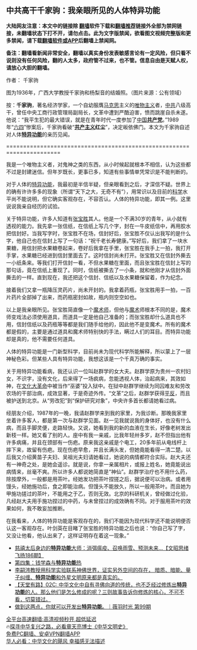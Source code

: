  <!-- 面包屑导航 --> <h2>中共高干千家驹：我亲眼所见的人体特异功能</h2> <p class="notice"><b>大陆网友注意：本文中的链接除 <a href="https://github.com/bannedbook/fanqiang" >翻墙</a>软件下载和<a href="https://github.com/killgcd/justmysocks/blob/master/README.md">翻墙推荐</a>链接外全部为禁网链接，未翻墙状态下打不开，请勿点击。此为文字版禁闻，欲看图文视频完整版和更多禁闻，请下载<a href="https://github.com/bannedbook/fanqiang">翻墙软件或APP</a>后翻墙上禁闻网。</p><p>备注：翻墙看新闻非常安全，翻墙以真实身份发表敏感言论有一定风险，但只看不说则没有任何风险，翻的人太多，政府管不过来，也不管。信息自由是天赋人权，请放心大胆的翻墙。</b></p>  <div class="entry"> <p>作者： 千家驹</p> <p id="conimg">图为1936年，广西大学教授千家驹和杨梨音的结婚照。（图片来源：公有领域）</p> <p>按：<strong>千家驹</strong>，著名经济学家，一个自幼服膺<span class='wp_keywordlink'><a href="https://www.bannedbook.org/forum2/topic105.html" title="《马克思的成魔之路》" target="_blank">马克思</a></span>主义的<a href="https://www.bannedbook.org/bnews/tag/%E5%94%AF%E7%89%A9%E4%B8%BB%E4%B9%89/" class="st_tag internal_tag" rel="tag" title="标签 唯物主义 下的日志">唯物主义</a>者，<a href="https://www.bannedbook.org/bnews/tag/%e4%b8%ad%e5%85%b1/" class="st_tag internal_tag" rel="tag" title="标签 中共 下的日志">中共</a>八级高干，曾任中央工商行政管理局副局长，文革中遭到严酷迫害，愤而跳崖自杀未遂。他说：“我平生犯的最大错误，就是在青年时代一度参加了<span class='wp_keywordlink_affiliate'><a href="https://www.bannedbook.org/" title="中国" target="_blank">中国</a></span><strong><a href="https://www.bannedbook.org/bnews/tag/%e5%85%b1%e4%ba%a7%e5%85%9a/" class="st_tag internal_tag" rel="tag" title="标签 共产党 下的日志">共产党</a></strong>。”1989年“<span class='wp_keywordlink'><a href="https://www.bannedbook.org/forum2/topic2509.html" title="《中国六四真相》" target="_blank">六四</a></span>”惨案后，千家驹看破“<strong><span class='wp_keywordlink'><a href="https://www.bannedbook.org/forum2/topic6177.html" title="《共产主义的终极目的》" target="_blank">共产主义</a></span>红尘</strong>”，决定皈依佛门。本文为千家驹自述对人体<strong><span class='wp_keywordlink'><a href="https://www.qi-gong.me/gongneng/" title="特异功能" target="_blank">特异功能</a></span></strong>的亲历见闻。</p>  <p>======================================================================</p> <p>我是一个唯物主义者，对鬼神之类的东西，从小时候起就根本不相信，认为这些都不过是封建迷信。但年岁既长，更事已多，知道有些事情单凭常识是不能判断的。</p> <p>对于人体的<a href="https://www.bannedbook.org/bnews/tag/%e7%89%b9%e5%bc%82%e5%8a%9f%e8%83%bd/" class="st_tag internal_tag" rel="tag" title="标签 特异功能 下的日志">特异功能</a>，我最初是半信半疑，但亲眼看到之后，才深信不疑。世界上的确有许许多多的现象（所谓“天下之大，无奇不有”），用常识以及目前的<span class='wp_keywordlink'><a href="https://www.bannedbook.org/forum11/topic309.html" title="禁片：“科学”的棍子" target="_blank">科学</a></span>水平尚不能说明，但它确实客观存在，不容否认。人体的特异功能，即其一例。这里说说我亲自经历的试验。</p>  <p>关于特异功能，许多人知道有<a href="https://www.bannedbook.org/bnews/tag/%e5%bc%a0%e5%ae%9d%e8%83%9c/" class="st_tag internal_tag" rel="tag" title="标签 张宝胜 下的日志">张宝胜</a>其人。他是一个不满30岁的青年，从小就有透视的能力。我先拿一张信纸，在信纸上写几个字，封在一牛皮纸信中，再用胶水把信封好。当我写字时，张宝胜不在场，信封好后，张宝胜不仅认出我写的是什么字，他自己也在信封上写了一句话：“祝千老长寿健康。”写好后，我们拿了一块水果糖，用信封把水果糖卷起来，卷好后我拿在手里，张宝胜在我手上一拍，我打开手掌，水果糖已经进到信封里面去了。这时信封尚未打开。张宝胜又在信封外撕去一小纸条来。等我们打开信封一看，不但水果糖在里面，而且张宝胜在信封上写的那句话，竟在信纸上重现了。同时，信纸被撕去了一小条，就和他刚才从信封外面撕去的一样。直到现在，我还把这个信封、信纸以及水果糖保留着，作为纪念。</p> <p>接着我们又拿一瓶降压灵药片，尚未开封的。我拿着药瓶，张宝胜用手一拍，一百片药片全部掉了出来，而药瓶密封如故，瓶内则空空如也。</p> <p>以上是我亲眼所见。张宝胜简直像一个<a href="https://www.bannedbook.org/bnews/tag/%e9%ad%94%e6%9c%af%e5%b8%88/" class="st_tag internal_tag" rel="tag" title="标签 魔术师 下的日志">魔术师</a>，但他与<a href="https://www.bannedbook.org/bnews/tag/%e9%ad%94%e6%9c%af/" class="st_tag internal_tag" rel="tag" title="标签 魔术 下的日志">魔术</a>师根本不同的是，魔术师变戏法必须使用道具，而道具一定是他自己准备的；而张宝胜却什么道具也不用，信封信纸以及药瓶等等都是我们随手给他的，因此他不是变魔术。所有的魔术都是假的，主要是通过道具和魔术师特别快的手法，瞒过人们的耳目。而特异功能却是真的，他不需要任何道具。</p>  <p>人体的特异功能是一门新型科学，目前尚未为现代科学所能解释，所以蒙上了一层神秘色彩。但某些人具有特异功能，我想这该是一个千真万确的事实。</p> <p>关于用特异功能看病，我还认识一位叫赵群学的女大夫。赵群学原为贵州一农村妇女，不识字，没有文化，后来得了一场疯病，忽能透视人体，治起病来，其效如神，在<span class='wp_keywordlink'><a href="https://www.bannedbook.org/forum2/topic973.html" title="《文化大革命：历史真相和集体记忆》" target="_blank">文化大革命</a></span>中被当作“巫婆”投入狱中。在狱中赵群学继续为同囚难友和劳改农场的干部治病，成效显著，于是奇迹外传。“文革”之后，赵群学获得<span class='wp_keywordlink'><a href="https://www.bannedbook.org/forum11/topic332.html" title="禁片：平反的把戏" target="_blank">平反</a></span>，而且被护送到北京。从“劳改犯”到“保护研究对象”，中央许多首长都请她看过病。</p> <p>经朋友介绍，1987年的一晚，我请赵群学来到我的家里，为我诊断。那晚我家里坐着许多客人，都是第一次与赵群学见面。赵一见我就说我的身体好，也没有什么病，而且手脚灵便，走路轻快。又说，她看到我的新的血液在生长，好像老树发出新枝一样。她又看了别的人。座中有我一亲戚，比我年轻卅多岁，赵不但指出他有许多病痛，并且在颈部有一伤疤。原来我这亲戚是个电工，20多年前从电线杆上摔下来，故留有伤疤。现在伤疤早愈，并且长满头发，但她竟能看得一清二楚。以后我又介绍黄苗子夫妇、吴祖光夫妇请她看过，她说的病情都符合实际。赵大夫还有一神奇之处，是她会遥诊。就是说，你拿一亲属相片，或报上姓名，她竟能说出病情来，丝毫不爽。所以许多人都说她简直是“神仙”。赵群学治疗也不用什么药，除按摩外，一般都是用茶叶。经她发功把茶叶捏搓之后，据说便可以治病。或者用馒头，经她施功后，食之即能治病。但馒头不能放久，所以一般用茶叶。而且她为甲施功搓过的茶叶，不能用之于乙，否则无效。北京的科研机关，曾经做过化验，凡经赵大夫用手施功捏过的中药，与未曾捏过的成效确有不同。对于服用茶叶的效果如何，我不敢妄加推断。</p>  <p>在我看来，人体的特异功能是客观存在的，我们不能因为现代科学还不能说明便否认这一客观存在。叶剑英在目睹了张宝胜的特异功能之后也说：“你自己写了字，又没让他看，他认出来了，这样证明存在着这一现象。”</p> <!--<div id="taboola-mid-1"></div>--><ul class='op-related-articles' title='相关阅读'> <li><a href='https://www.bannedbook.org/bnews/bannedvideo/20220923/1788218.html' target='_blank'>慈禧太后身边的<b>特异功能</b>大师：消弭瘟疫、召唤雨雪、预测未来...【文昭思绪飞扬186期】</a></li> <li><a href='https://www.bannedbook.org/bnews/bannedvideo/20220922/1787817.html' target='_blank'>第四集：钱学森与<b>特异功能</b>热</a></li> <li><a href='https://www.bannedbook.org/bnews/bannedvideo/20220821/1774368.html' target='_blank'>李嗣涔教授用科学实验联系神佛世界，证实另外空间的存在， 暗质、暗能、量子纠缠、<b>特异功能</b>和外星文明原来都是真实的。</a></li> <li><a href='https://www.bannedbook.org/bnews/bannedvideo/20220702/1753017.html' target='_blank'>【天堂有路】02C: 中华文化中自有寻佛向道的传统，也不乏经过修炼出<b>特异功能</b>的人。那么他们是怎么修成的呢？三则故事告诉你修炼的核心，不可不看，切莫错过。</a></li> <li><a href='https://www.bannedbook.org/bnews/bannedvideo/20220621/1748398.html' target='_blank'>做到这两点，你就可以开发出<b>特异功能</b>。｜薇羽时光 第99期</a></li> </ul> <p class="texttj"> <a href="https://github.com/bannedbook/fanqiang/wiki/V2ray%E6%9C%BA%E5%9C%BA" target="_blank">全平台高速翻墙:高清视频秒开,超低延迟</a><br/> 🔥<a href="https://www.bannedbook.org/bnews/comments/20220808/1768773.html" target="_blank">探寻中华复兴之路，必看章天亮博士《中华文明史》</a><br/> <a href="https://github.com/bannedbook/fanqiang/wiki/%E7%A6%81%E9%97%BB%E7%BD%91%E5%AE%89%E5%8D%93%E7%BF%BB%E5%A2%99%E6%96%B0%E9%97%BBAPP" target="_blank">免费PC翻墙、安卓VPN翻墙APP</a><br/> <a href="https://www.bannedbook.org/bnews/comments/20220220/1694796.html" target="_blank">华人必看：中华文化的飓风 幸福感无法描述</a><br/> </p><p class="src-info">　 </p><a name='sharetosocial'></a> <div style="margin-bottom:5px;padding-bottom:5px;clear:both"> <div id="archive-pix-1" class="banner-ads"> <!-- AuctionX Display platform tag START --> <div id="27602x728x90x621x_ADSLOT1" clicktrack="%%CLICK_URL_ESC%%"></div>  <!-- AuctionX Display platform tag END --> </div> <div id="archive-pix-2" class="banner-ads"> <!-- AuctionX Display platform tag START --> <div id="27556x300x250x621x_ADSLOT1" clicktrack="%%CLICK_URL_ESC%%" style="margin:0 auto;text-align:center"></div>  <!-- AuctionX Display platform tag END --> </div> </div>  <div id="archive-pix-1" class="banner-ads"> <!-- AuctionX Display platform tag START --> <div id="27603x728x90x621x_ADSLOT1" clicktrack="%%CLICK_URL_ESC%%"></div>  <!-- AuctionX Display platform tag END --> </div> </div><!--END ENTRY--> 